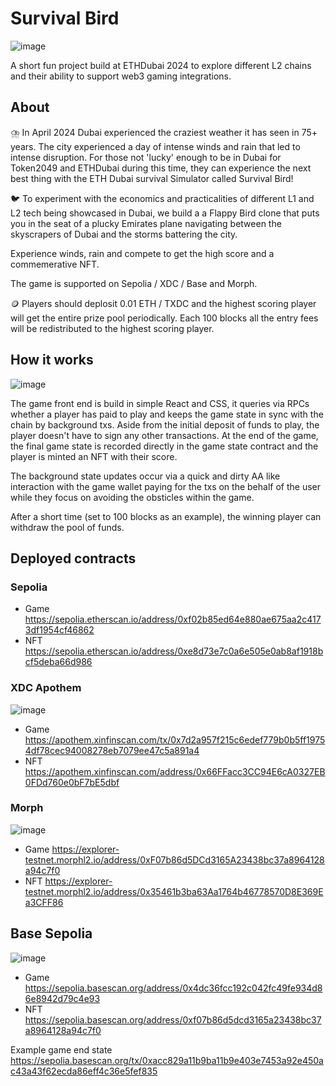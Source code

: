 # Survival Bird

![image](https://github.com/konradstrachan/ethdubai2024/assets/21056525/1655afa9-b4c2-4cbc-b072-54539355fc48)

A short fun project build at ETHDubai 2024 to explore different L2 chains and their ability to support web3 gaming integrations.

## About

⛈️ In April 2024 Dubai experienced the craziest weather it has seen in 75+ years. The city experienced a day of intense winds and rain that led to intense disruption. For those not 'lucky' enough to be in Dubai for Token2049 and ETHDubai during this time, they can experience the next best thing with the ETH Dubai survival Simulator called Survival Bird!

🐦 To experiment with the economics and practicalities of different L1 and L2 tech being showcased in Dubai, we build a a Flappy Bird clone that puts you in the seat of a plucky Emirates plane navigating between the skyscrapers of Dubai and the storms battering the city.

Experience winds, rain and compete to get the high score and a commemerative NFT.

The game is supported on Sepolia / XDC / Base and Morph.

🪙 Players should deplosit 0.01 ETH / TXDC and the highest scoring player will get the entire prize pool periodically. Each 100 blocks all the entry fees will be redistributed to the highest scoring player.

## How it works

![image](https://github.com/konradstrachan/ethdubai2024/assets/21056525/95fdea07-1139-479a-a772-ba77c20128d3)

The game front end is build in simple React and CSS, it queries via RPCs whether a player has paid to play and keeps the game state in sync with the chain by background txs. Aside from the initial deposit of funds to play, the player doesn't have to sign any other transactions. At the end of the game, the final game state is recorded directly in the game state contract and the player is minted an NFT with their score.

The background state updates occur via a quick and dirty AA like interaction with the game wallet paying for the txs on the behalf of the user while they focus on avoiding the obsticles within the game.

After a short time (set to 100 blocks as an example), the winning player can withdraw the pool of funds.

## Deployed contracts

###  Sepolia
* Game https://sepolia.etherscan.io/address/0xf02b85ed64e880ae675aa2c4173df1954cf46862
* NFT https://sepolia.etherscan.io/address/0xe8d73e7c0a6e505e0ab8af1918bcf5deba66d986

### XDC Apothem 

![image](https://github.com/konradstrachan/ethdubai2024/assets/21056525/b838d1d1-96f1-4f26-964a-b9e64a4c0629)

* Game https://apothem.xinfinscan.com/tx/0x7d2a957f215c6edef779b0b5ff19754df78cec94008278eb7079ee47c5a891a4
* NFT https://apothem.xinfinscan.com/address/0x66FFacc3CC94E6cA0327EB0FDd760e0bF7bE5dbf

### Morph

![image](https://github.com/konradstrachan/ethdubai2024/assets/21056525/8de08161-6bc6-49ea-8e37-b54c1aba9f1e)

* Game https://explorer-testnet.morphl2.io/address/0xF07b86d5DCd3165A23438bc37a8964128a94c7f0
* NFT https://explorer-testnet.morphl2.io/address/0x35461b3ba63Aa1764b46778570D8E369Ea3CFF86

## Base Sepolia

![image](https://github.com/konradstrachan/ethdubai2024/assets/21056525/f36112bb-387b-4617-9d43-05bd80ecf059)

* Game https://sepolia.basescan.org/address/0x4dc36fcc192c042fc49fe934d86e8942d79c4e93
* NFT https://sepolia.basescan.org/address/0xf07b86d5dcd3165a23438bc37a8964128a94c7f0

Example game end state https://sepolia.basescan.org/tx/0xacc829a11b9ba11b9e403e7453a92e450ac43a43f62ecda86eff4c36e5fef835
